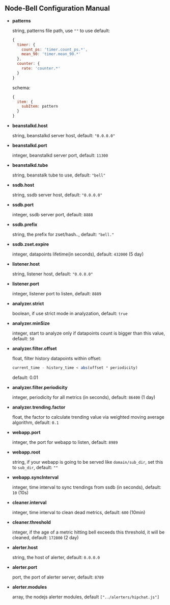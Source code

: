 Node-Bell Configuration Manual
-------------------------------

- **patterns**

   string, patterns file path, use `""` to use default:

   ```js
   {
     timer: {
       count_ps: 'timer.count_ps.*',
       mean_90: 'timer.mean_90.*'
     },
     counter: {
       rate: 'counter.*'
     }
   }
   ```

   schema:

   ```js
   {
     item: {
       subItem: pattern
     }
   }
   ```

- **beanstalkd.host**

   string, beanstalkd server host, default: `"0.0.0.0"`

- **beanstalkd.port**

   integer, beanstalkd server port, default: `11300`

- **beanstalkd.tube**

   string, beanstalk tube to use, default: `"bell"`

- **ssdb.host**

   string, ssdb server host, default: `"0.0.0.0"`

- **ssdb.port**

   integer, ssdb server port, default: `8888`

- **ssdb.prefix**

   string, the prefix for zset/hash.., default: `"bell."`

- **ssdb.zset.expire**

   integer, datapoints lifetime(in seconds), default: `432000` (5 day)

- **listener.host**

   string, listener host, default: `"0.0.0.0"`

- **listener.port**

   integer, listener port to listen, default: `8889`

- **analyzer.strict**

   boolean, if use strict mode in analyzation, default: `true`

- **analyzer.minSize**

   integer, start to analyze only if datapoints count is bigger than this value, default: `50`

- **analyzer.filter.offset**

   float, filter history datapoints within offset:

   ```js
   current_time - history_time < abs(offset * periodicity)
   ```

   default: 0.01

- **analyzer.filter.periodicity**

   integer, periodicity for all metrics (in seconds), default: `86400` (1 day)

- **analyzer.trending.factor**

   float, the factor to calculate trending value via weighted moving average algorithm, default: `0.1`

- **webapp.port**

   integer, the port for webapp to listen, default: `8989`

- **webapp.root**

   string, if your webapp is going to be served like `domain/sub_dir`, set this to `sub_dir`, default: `""`

- **webapp.syncInterval**

   integer, time interval to sync trendings from ssdb (in seconds), default: `10` (10s)

- **cleaner.interval**

   integer, time interval to clean dead metrics, default: `600` (10min)

- **cleaner.threshold**

   integer, if the age of a metric hitting bell exceeds this threshold, it will be cleaned, default: `172800` (2 day)

- **alerter.host**

   string, the host of alerter, default: `0.0.0.0`

- **alerter.port**

   port, the port of alerter server, default: `8789`

- **alerter.modules**

   array, the nodejs alerter modules, default `["../alerters/hipchat.js"]`
